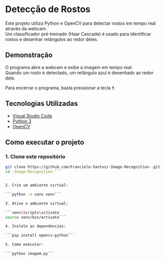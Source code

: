 # Detecção de Rostos

Este projeto utiliza Python e OpenCV para detectar rostos em tempo real através da webcam.  
Um classificador pré-treinado (Haar Cascade) é usado para identificar rostos e desenhar retângulos ao redor deles.

## Demonstração

O programa abre a webcam e exibe a imagem em tempo real.  
Quando um rosto é detectado, um retângulo azul é desenhado ao redor dele.  

Para encerrar o programa, basta pressionar a tecla **`f`**.

## Tecnologias Utilizadas

- [Visual Studio Code](https://code.visualstudio.com/)
- [Python 3](https://www.python.org/)
- [OpenCV](https://opencv.org/)

## Como executar o projeto

### 1. Clone este repositório

```bash
git clone https://github.com/Franciele-Santos/-Image-Recognition-.git
cd -Image-Recognition-```


2. Crie um ambiente virtual:

```python -m venv venv```

3. Ative o ambiente virtual:

```venv\Scripts\activate 
source venv/bin/activate```

4. Instale as dependencias:

```pip install opencv-python```

5. Como executar:

```python imagem.py```



